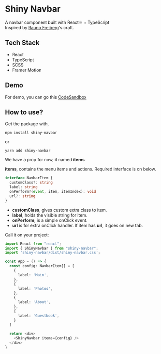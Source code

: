 # Shiny Navbar

A navbar component built with React⚛️ + TypeScript\
Inspired by [Rauno Freiberg](https://rauno.me/)'s craft.

## Tech Stack
- React
- TypeScript
- SCSS
- Framer Motion

## Demo
For demo, you can go this [CodeSandbox](https://codesandbox.io/s/magical-wilson-0jkkbs?file=/src/App.tsx)

## How to use?

Get the package with,
```shell
npm install shiny-navbar
```
or
```shell
yarn add shiny-navbar
```

We have a prop for now, it named **items**

**items**, contains the menu items and actions. Required interface is on below.

```typescript jsx
interface NavbarItem {
  customClass?: string
  label: string
  onPerform?(event, item, itemIndex): void
  url?: string
}
```

- __customClass__, gives custom extra class to item.
- __label__, holds the visible string for item.
- __onPerform__, is a simple onClick event.
- __url__ is for extra onClick handler. If item has **url**, it goes on new tab.

Call it on your project:

```typescript jsx
import React from "react";
import { ShinyNavbar } from "shiny-navbar";
import 'shiny-navbar/dist/shiny-navbar.css';

const App = () => {
  const config: NavbarItem[] = [
    {
      label: 'Main',
    },
    {
      label: 'Photos',
    },
    {
      label: 'About',
    },
    {
      label: 'Guestbook',
    }
  ]
  
  return <div>
    <ShinyNavbar items={config} />
  </div>
}
```
